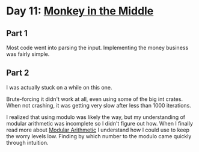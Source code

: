 # Day 11: [Monkey in the Middle](https://adventofcode.com/2022/day/11)

## Part 1

Most code went into parsing the input. Implementing the money business was fairly simple.

## Part 2

I was actually stuck on a while on this one.

Brute-forcing it didn't work at all, even using some of the big int crates. When not crashing, it was getting very slow after less than 1000 iterations.

I realized that using modulo was likely the way, but my understanding of modular arithmetic was incomplete so I didn't figure out how. When I finally read more about [Modular Arithmetic](https://brilliant.org/wiki/modular-arithmetic/) I understand how I could use to keep the worry levels low. Finding by which number to the modulo came quickly through intuition.
